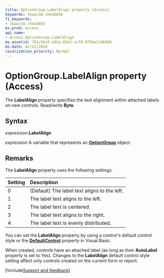 ```yaml
---
title: OptionGroup.LabelAlign property (Access)
keywords: vbaac10.chm10856
f1_keywords:
- vbaac10.chm10856
ms.prod: access
api_name:
- Access.OptionGroup.LabelAlign
ms.assetid: 701c5bc6-e81a-83e2-acf6-9756e3c86946
ms.date: 02/22/2019
localization_priority: Normal
---
```



# OptionGroup.LabelAlign property (Access)

The **LabelAlign** property specifies the text alignment within attached labels on new controls. Read/write **Byte**.


## Syntax

_expression_.**LabelAlign**

_expression_ A variable that represents an **[OptionGroup](Access.OptionGroup.md)** object.


## Remarks

The **LabelAlign** property uses the following settings.

|Setting|Description|
|:-----|:-----|
|0|(Default) The label text aligns to the left.|
|1|The label text aligns to the left.|
|2|The label text is centered.|
|3|The label text aligns to the right.|
|4|The label text is evenly distributed.|

You can set the **LabelAlign** property by using a control's default control style or the **[DefaultControl](access.form.defaultcontrol.md)** property in Visual Basic.

When created, controls have an attached label (as long as their **AutoLabel** property is set to Yes). Changes to the **LabelAlign** default control style setting affect only controls created on the current form or report.



[!include[Support and feedback](~/includes/feedback-boilerplate.md)]